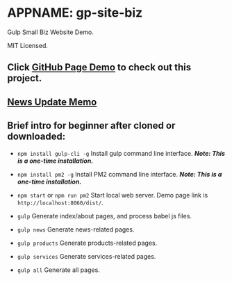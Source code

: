 # APPNAME: gp-site-biz

Gulp Small Biz Website Demo.

MIT Licensed.


## Click [GitHub Page Demo](https://dyslab.github.io/gp-site-biz/dist/) to check out this project.


## [News Update Memo](./src/news/README.md)


## Brief intro for beginner after cloned or downloaded:

- `npm install gulp-cli -g` Install gulp command line interface. **_Note: This is a one-time installation._**

- `npm install pm2 -g` Install PM2 command line interface. **_Note: This is a one-time installation._**

- `npm start` or `npm run pm2` Start local web server. Demo page link is `http://localhost:8060/dist/`.

- `gulp` Generate index/about pages, and process babel js files.

- `gulp news` Generate news-related pages.

- `gulp products` Generate products-related pages.

- `gulp services` Generate services-related pages.

- `gulp all` Generate all pages.
